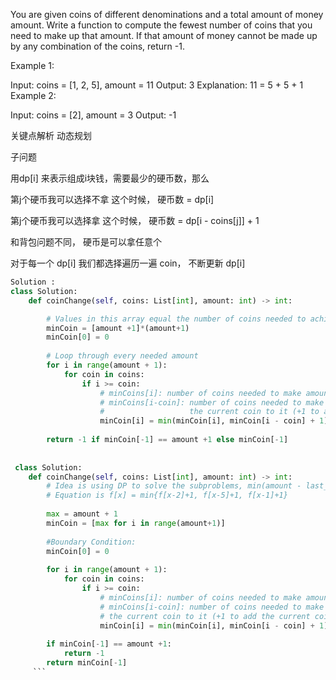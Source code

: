 You are given coins of different denominations and a total amount of money amount. Write a function to compute the fewest number of coins that you need to make up that amount. If that amount of money cannot be made up by any combination of the coins, return -1.

Example 1:

Input: coins = [1, 2, 5], amount = 11
Output: 3 
Explanation: 11 = 5 + 5 + 1
Example 2:

Input: coins = [2], amount = 3
Output: -1

关键点解析
动态规划

子问题

用dp[i] 来表示组成i块钱，需要最少的硬币数，那么

第j个硬币我可以选择不拿 这个时候， 硬币数 = dp[i]

第j个硬币我可以选择拿 这个时候， 硬币数 = dp[i - coins[j]] + 1

和背包问题不同， 硬币是可以拿任意个

对于每一个 dp[i] 我们都选择遍历一遍 coin， 不断更新 dp[i]

```Python
Solution :
class Solution:
    def coinChange(self, coins: List[int], amount: int) -> int:

        # Values in this array equal the number of coins needed to achieve the cost of the index
        minCoin = [amount +1]*(amount+1)
        minCoin[0] = 0
        
        # Loop through every needed amount
        for i in range(amount + 1):
            for coin in coins:
                if i >= coin:
                    # minCoins[i]: number of coins needed to make amount i
                    # minCoins[i-coin]: number of coins needed to make the amount before adding 
                    #                   the current coin to it (+1 to add the current coin)
                    minCoin[i] = min(minCoin[i], minCoin[i - coin] + 1)
                    
        return -1 if minCoin[-1] == amount +1 else minCoin[-1]
        
        
 class Solution:
    def coinChange(self, coins: List[int], amount: int) -> int:
        # Idea is using DP to solve the subproblems, min(amount - last_coin)
        # Equation is f[x] = min{f[x-2]+1, f[x-5]+1, f[x-1]+1}
        
        max = amount + 1
        minCoin = [max for i in range(amount+1)]
        
        #Boundary Condition: 
        minCoin[0] = 0
        
        for i in range(amount + 1):
            for coin in coins:
                if i >= coin:
                    # minCoins[i]: number of coins needed to make amount i
                    # minCoins[i-coin]: number of coins needed to make the amount before adding 
                    # the current coin to it (+1 to add the current coin)
                    minCoin[i] = min(minCoin[i], minCoin[i - coin] + 1)
                    
        if minCoin[-1] == amount +1:
            return -1
        return minCoin[-1]
     ```           

